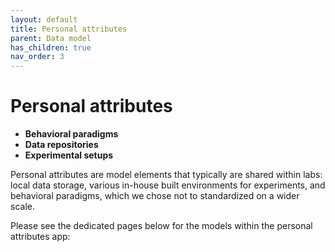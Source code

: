 ```yaml
---
layout: default
title: Personal attributes
parent: Data model
has_children: true
nav_order: 3
---
```

# Personal attributes

- __Behavioral paradigms__
- __Data repositories__
- __Experimental setups__

Personal attributes are model elements that typically are shared within labs: local data storage, various in-house built environments for experiments, and behavioral paradigms, which we chose not to standardized on a wider scale.

Please see the dedicated pages below for the models within the personal attributes app:


